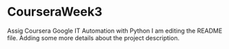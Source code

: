 # CourseraWeek3
Assig Coursera Google IT Automation with Python
I am editing the README file. Adding some more details about the project description.
